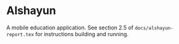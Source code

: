 # Alshayun

A mobile education application. See section 2.5 of `docs/alshayun-report.tex`
for instructions building and running.
